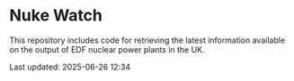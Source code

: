 # Nuke Watch

This repository includes code for retrieving the latest information available on the output of EDF nuclear power plants in the UK.

Last updated: 2025-06-26 12:34